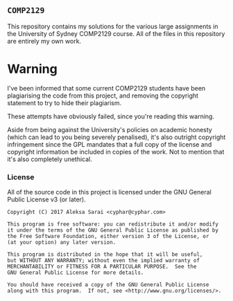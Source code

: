 ## `COMP2129` ##

This repository contains my solutions for the various large assignments in the
University of Sydney COMP2129 course. All of the files in this repository are
entirely my own work.

# Warning #

I've been informed that some current COMP2129 students have been plagiarising
the code from this project, and removing the copyright statement to try to hide
their plagiarism.

These attempts have obviously failed, since you're reading this warning.

Aside from being against the University's policies on academic honesty (which
can lead to you being severely penalised), it's also outright copyright
infringement since the GPL mandates that a full copy of the license and
copyright information be included in copies of the work. Not to mention that
it's also completely unethical.

### License ###

All of the source code in this project is licensed under the GNU General Public
License v3 (or later).

```
Copyright (C) 2017 Aleksa Sarai <cyphar@cyphar.com>

This program is free software: you can redistribute it and/or modify
it under the terms of the GNU General Public License as published by
the Free Software Foundation, either version 3 of the License, or
(at your option) any later version.

This program is distributed in the hope that it will be useful,
but WITHOUT ANY WARRANTY; without even the implied warranty of
MERCHANTABILITY or FITNESS FOR A PARTICULAR PURPOSE.  See the
GNU General Public License for more details.

You should have received a copy of the GNU General Public License
along with this program.  If not, see <http://www.gnu.org/licenses/>.
```
